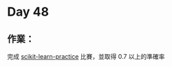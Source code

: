 # Day 48

## 作業：
完成 [scikit-learn-practice](https://www.kaggle.com/c/data-science-london-scikit-learn) 比賽，並取得 0.7 以上的準確率
